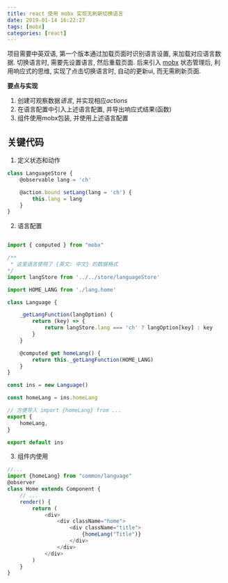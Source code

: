 ```yaml
---
title: react 使用 mobx 实现无刷新切换语言
date: 2019-01-14 16:22:27
tags: [mobx]
categories: [react]
---
```

项目需要中英双语, 第一个版本通过加载页面时识别语言设置, 来加载对应语言数据. 切换语言时, 需要先设置语言, 然后重载页面. 后来引入 [mobx](https://cn.mobx.js.org/) 状态管理后, 利用响应式的思维, 实现了点击切换语言时, 自动的更新ui, 而无需刷新页面.

**要点与实现**
1. 创建可观察数据*语言*, 并实现相应*actions*
2. 在语言配置中引入上述语言配置, 并导出响应式结果(函数)
3. 组件使用mobx包装, 并使用上述语言配置

<!-- more -->
## 关键代码

1. 定义状态和动作

```js
class LanguageStore {
    @observable lang = 'ch'

    @action.bound setLang(lang = 'ch') {
        this.lang = lang
    }
}
```

2. 语言配置

```js

import { computed } from "mobx"

/**
 * 这里语言使用了 {英文: 中文} 的数据格式
*/
import langStore from '../../store/languageStore'

import HOME_LANG from './lang.home'

class Language {

    _getLangFunction(langOption) {
        return (key) => {
            return langStore.lang === 'ch' ? langOption[key] : key
        }
    }

    @computed get homeLang() {
        return this._getLangFunction(HOME_LANG)
    }
}

const ins = new Language()

const homeLang = ins.homeLang

// 方便导入 import {homeLang} from ...
export {
    homeLang,
}

export default ins
```

3. 组件内使用

```js
//...
import {homeLang} from "common/language"
@observer
class Home extends Component {
    // ...
    render() {
        return (
            <div>
                <div className="home">
                    <div className="title">
                        {homeLang("Title")}
                    </div>
                </div>
            </div>
        )
    }
}
```